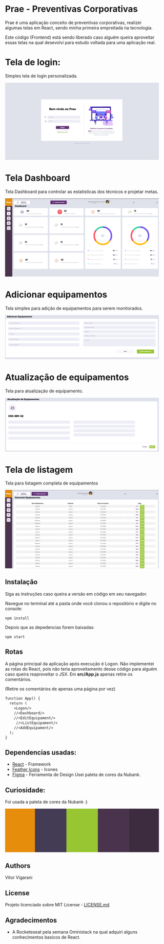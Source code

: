 # Prae - Preventivas Corporativas

Prae é uma  aplicação conceito de preventivas corporativas, realizei algumas telas em React, sendo minha primeira empreitada na tecnologia.

Este código (Frontend) está sendo liberado caso alguém queira aproveitar essas telas na qual desevolvi para estudo voltada para uma  aplicação real.

# Tela de login:

Simples tela de login personalizada.


![](screenshots/Login.png)

# Tela Dashboard

Tela Dashboard para controlar as estatisticas dos técnicos e projetar metas.

![](screenshots/Dashboard.png)

# Adicionar equipamentos

Tela simples para adição de equipamentos para serem monitorados.

![](screenshots/AddEquipament.png)

# Atualização de equipamentos

Tela para atualização de equipamento.

![](screenshots/Equipament_Update.png)

# Tela de listagem

Tela para listagem completa de equipamentos

![](screenshots/EquipamentList.png)



## Instalação

Siga as instruções caso queira a versão em código em seu navegador.

Navegue no terminal até a pasta onde você clonou o repositório e digite no console:

```
npm install 
```

Depois que as depedencias forem baixadas:

```
npm start 
```
## Rotas


A página principal da aplicação após execução é Logon. Não implementei as rotas do React, pois não teria aproveitamento desse código para alguém caso queira reaproveitar o JSX. Em <b> src/App.js</b> apenas retire os comentários. 



(Retire os comentários de apenas uma página por vez)
```
function App() {
  return (
    <Logon/>
    //<Dashboard/>
    //<EditEquipament/>
     //<ListEquipament/>
    //<AddEquipament/>
  );
}
```


## Dependencias usadas:

* [React](https://github.com/facebook/react) - Framework
* [Feather Icons](https://github.com/feathericons/feather) - Icones
* [Figma](https://www.figma.com/files/recent) - Ferramenta de Design
 Usei paleta de cores da Nubank.
 
 
 ## Curiosidade:
 
 Foi usada a paleta de cores da Nubank :)
 
![](screenshots/nucolor.png)


## Authors

Vitor Vigarani

## License

Projeto licenciado sobre MIT License -  [LICENSE.md](LICENSE.md)

## Agradecimentos

* A Rocketeseat pela semana Oministack na qual adquiri alguns conhecimentos basicos de React.

